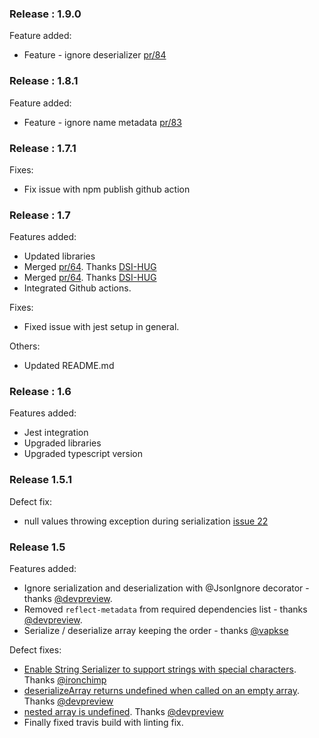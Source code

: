 ### Release : 1.9.0
Feature added:
* Feature - ignore deserializer [pr/84](https://github.com/shakilsiraj/json-object-mapper/pull/84)

### Release : 1.8.1
Feature added:
* Feature - ignore name metadata [pr/83](https://github.com/shakilsiraj/json-object-mapper/pull/83)

### Release : 1.7.1
Fixes:
* Fix issue with npm publish github action

### Release : 1.7
Features added:
* Updated libraries
* Merged [pr/64](https://github.com/shakilsiraj/json-object-mapper/pull/64). Thanks [DSI-HUG](https://github.com/DSI-HUG)
* Merged [pr/64](https://github.com/shakilsiraj/json-object-mapper/pull/65). Thanks [DSI-HUG](https://github.com/DSI-HUG)
* Integrated Github actions.

Fixes:
* Fixed issue with jest setup in general.

Others:
* Updated README.md

### Release : 1.6
Features added:
* Jest integration
* Upgraded libraries
* Upgraded typescript version


### Release 1.5.1
Defect fix:
* null values throwing exception during serialization [issue 22](http://github.com/shakilsiraj/json-object-mapper/issues/22)

### Release 1.5
Features added:
* Ignore serialization and deserialization with @JsonIgnore decorator - thanks [@devpreview](https://github.com/devpreview).
* Removed ```reflect-metadata``` from  required dependencies list - thanks [@devpreview](https://github.com/devpreview).
* Serialize / deserialize array keeping the order - thanks [@vapkse](https://github.com/vapkse)

Defect fixes:
* [Enable String Serializer to support strings with special characters](https://github.com/shakilsiraj/json-object-mapper/pull/6). Thanks [@ironchimp](https://github.com/ironchimp)
* [deserializeArray returns undefined when called on an empty array](https://github.com/shakilsiraj/json-object-mapper/pull/19). Thanks [@devpreview](https://github.com/devpreview)
* [nested array is undefined](https://github.com/shakilsiraj/json-object-mapper/pull/21). Thanks [@devpreview](https://github.com/devpreview)
* Finally fixed travis build with linting fix.
